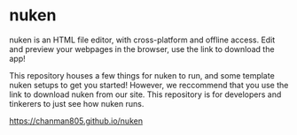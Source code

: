 # nuken
nuken is an HTML file editor, with cross-platform and offline access. Edit and preview your webpages in the browser, use the link to download the app!

This repository houses a few things for nuken to run, and some template nuken setups to get you started!
However, we reccommend that you use the link to download nuken from our site.
This repository is for developers and tinkerers to just see how nuken runs.

https://chanman805.github.io/nuken

